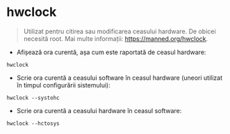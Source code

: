 # hwclock

> Utilizat pentru citirea sau modificarea ceasului hardware. De obicei necesită root.
> Mai multe informații: <https://manned.org/hwclock>.

- Afișează ora curentă, așa cum este raportată de ceasul hardware:

`hwclock`

- Scrie ora curentă a ceasului software în ceasul hardware (uneori utilizat în timpul configurării sistemului):

`hwclock --systohc`

- Scrie ora curentă a ceasului hardware în ceasul software:

`hwclock --hctosys`
